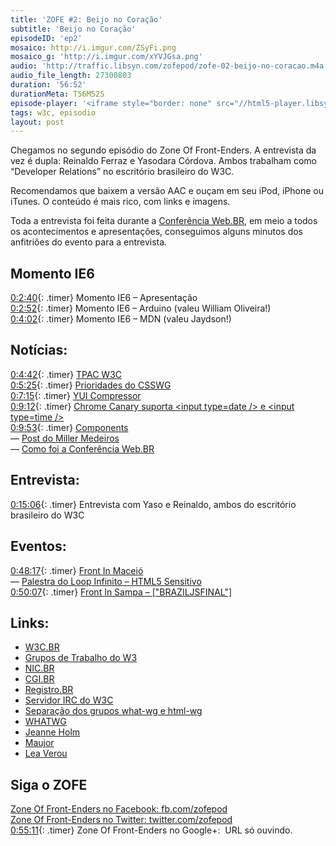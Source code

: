 ```yaml
---
title: 'ZOFE #2: Beijo no Coração'
subtitle: 'Beijo no Coração'
episodeID: 'ep2'
mosaico: http://i.imgur.com/ZSyFi.png
mosaico_g: 'http://i.imgur.com/xYVJGsa.png'
audio: 'http://traffic.libsyn.com/zofepod/zofe-02-beijo-no-coracao.m4a'
audio_file_length: 27300803
duration: '56:52'
durationMeta: T56M52S
episode-player: '<iframe style="border: none" src="//html5-player.libsyn.com/embed/episode/id/7032658/height/90/theme/custom/autoplay/no/autonext/no/thumbnail/yes/preload/no/no_addthis/no/direction/backward/render-playlist/no/custom-color/87A93A/" height="90" width="100%" scrolling="no"  allowfullscreen webkitallowfullscreen mozallowfullscreen oallowfullscreen msallowfullscreen></iframe>'
tags: w3c, episodio
layout: post
---
```


Chegamos no segundo episódio do Zone Of Front-Enders. A entrevista da vez é dupla: Reinaldo Ferraz e Yasodara Córdova. Ambos trabalham como “Developer Relations” no escritório brasileiro do W3C.

<!-- excerpt -->

Recomendamos que baixem a versão AAC e ouçam em seu iPod, iPhone ou iTunes. O conteúdo é mais rico, com links e imagens.

Toda a entrevista foi feita durante a [Conferência Web.BR](http://conferenciaweb.w3c.br), em meio a todos os acontecimentos e apresentações, conseguimos alguns minutos dos anfitriões do evento para a entrevista.

## Momento IE6

[0:2:40](#t=0:2:40){: .timer} Momento IE6 – Apresentação<br>
[0:2:52](#t=0:2:52){: .timer} Momento IE6 – Arduino (valeu William Oliveira!)<br>
[0:4:02](#t=0:4:02){: .timer} Momento IE6 – MDN (valeu Jaydson!)

## Notícias:

[0:4:42](#t=0:4:42){: .timer} [TPAC W3C](http://www.w3.org/2012/10/TPAC/ 'TPAC W3C')<br>
[0:5:25](#t=0:5:25){: .timer} [Prioridades do CSSWG](http://disruptive-innovations.com/zoo/customers/CSSWG/Priorities.html 'Prioridades do CSSWG')<br>
[0:7:15](#t=0:7:15){: .timer} [YUI Compressor](http://www.yuiblog.com/blog/2012/10/16/state-of-yui-compressor/ 'YUI Compressor')<br>
[0:9:12](#t=0:9:12){: .timer} [Chrome Canary suporta &lt;input type=date /&gt; e &lt;input type=time /&gt;](https://twitter.com/danielfilho/status/263318786327855105 'Twitter: Canary suporta a type date e time em inputs')<br>
[0:9:53](#t=0:9:53){: .timer} [Components](https://github.com/component/component 'Components')<br>
— [Post do Miller Medeiros](http://blog.millermedeiros.com/stop-writing-plugins-start-writing-components/ 'Post do Miller Medeiros')<br>
— [Como foi a Conferência Web.BR](http://conferenciaweb.w3c.br 'Como foi a Conferência Web.BR')

## Entrevista:

[0:15:06](#t=0:15:06){: .timer} Entrevista com Yaso e Reinaldo, ambos do escritório brasileiro do W3C

## Eventos:

[0:48:17](#t=0:48:17){: .timer} [Front In Maceió](http://frontinmaceio.com.br/ 'Front In Maceió')<br>
— [Palestra do Loop Infinito – HTML5 Sensitivo](https://speakerdeck.com/loopinfinito/html5-sensitivo-seu-browser-no-plano-astral 'Palestra do Loop Infinito – HTML5 Sensitivo')<br>
[0:50:07](#t=0:50:07){: .timer} [Front In Sampa – \["BRAZILJSFINAL"\]](http://www.frontinsampa.com.br/ 'Front In Sampa')

## Links:

- [W3C.BR](http://w3c.br/ 'W3C.BR')
- [Grupos de Trabalho do W3](http://www.w3.org/Consortium/activities#Math_Working_Group 'Grupos de Trabalho do W3')
- [NIC.BR](http://nic.br/ 'NIC.BR')
- [CGI.BR](http://cgi.br/ 'CGI.BR')
- [Registro.BR](http://registro.br/ 'Registro.BR')
- [Servidor IRC do W3C](irc://irc.w3.org/ 'Servidor IRC do W3C')
- [Separação dos grupos what-wg e html-wg](http://lists.w3.org/Archives/Public/public-whatwg-archive/2012Jul/0119.html 'Separação dos grupos what-wg e html-wg')
- [WHATWG](http://whatwg.org 'WHATWG')
- [Jeanne Holm](http://www.linkedin.com/in/jeanneholm 'Jeanne Holm')
- [Maujor](http://maujor.com.br/ 'Maujorsauro-Rex')
- [Lea Verou](http://lea.verou.me/ 'Lea Verou')

## Siga o ZOFE

[Zone Of Front-Enders no Facebook: fb.com/zofepod](http://fb.com/zofepod/ 'ZOFE no Facebook: fb.com/zofepod')<br>
[Zone Of Front-Enders no Twitter: twitter.com/zofepod](http://twitter.com/zofepod/ 'ZOFE no Twitter')<br>
[0:55:11](#t=0:55:11){: .timer} Zone Of Front-Enders no Google+: &nbsp;URL só ouvindo.
